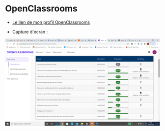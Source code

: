 OpenClassrooms
==============

- [Le lien de mon profil OpenClassrooms](https://openclassrooms.com/fr/dashboard/courses#courses-taken)

- Capture d'ecran : 

![Profil](./image_openclassrooms/profil.png)